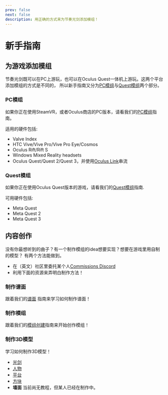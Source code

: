 ```yaml
---
prev: false
next: false
description: 用正确的方式来为节奏光剑添加模组！
---
```


<!-- markdownlint-disable-file MD033 -->
<!-- markdownlint-disable MD041 -->
<script setup lang="ts">
  import LocalizedOutdateHint from '../.vitepress/components/LocalizedOutdateHint.vue'
</script>
<LocalizedOutdateHint />

# 新手指南

## 为游戏添加模组

节奏光剑既可以在PC上游玩，也可以在Oculus Quest一体机上游玩。这两个平台添加模组的方式是不同的，
所以新手指南又分为[PC模组](#pc-modding)与[Quest模组](#quest-modding)两个部分。

### PC模组

如果你正在使用SteamVR，或者Oculus商店的PC版本，请看我们的[PC模组](../pc-modding.md)指南。

适用的硬件包括:

- Valve Index
- HTC Vive/Vive Pro/Vive Pro Eye/Cosmos
- Oculus Rift/Rift S
- Windows Mixed Reality headsets
- Oculus Quest/Quest 2/Quest 3，并使用[Oculus Link](https://support.oculus.com/444256562873335/)串流

### Quest模组

如果你正在使用Oculus Quest版本的游戏，请看我们的[Quest模组](./quest-modding.md)指南.

可用硬件包括:

- Meta Quest
- Meta Quest 2
- Meta Quest 3

## 内容创作

没有你最想听到的曲子？有一个制作模组的idea想要实现？想要在游戏里用自制的模型？
有两个方法能做到。

- 在（英文）社区里委托某个人[Commissions Discord](https://discord.gg/e4f3WBBVnr)
- 利用下面的资源来弄明白制作方法！

### 制作谱面

跟着我们的[谱面](../mapping/) 指南来学习如何制作谱面！

### 制作模组

跟着我们的[模组创建](../modding/)指南来开始创作模组！

### 制作3D模型

学习如何制作3D模型！

- [光剑](../models/sabers-guide.md)
- [人物](../models/avatars-guide.md)
- [平台](../models/platforms-guide.md)
- [方块](../models/notes-guide.md)
- **墙面** 当前尚无教程，但某人已经在制作中。
